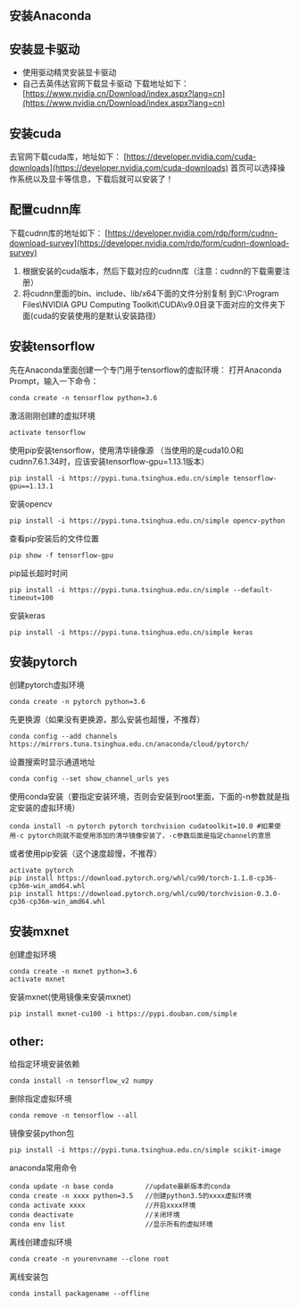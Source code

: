 ## 安装Anaconda
## 安装显卡驱动
* 使用驱动精灵安装显卡驱动
* 自己去英伟达官网下载显卡驱动
		下载地址如下：[https://www.nvidia.cn/Download/index.aspx?lang=cn](https://www.nvidia.cn/Download/index.aspx?lang=cn)
## 安装cuda
去官网下载cuda库，地址如下：
[https://developer.nvidia.com/cuda-downloads](https://developer.nvidia.com/cuda-downloads)
首页可以选择操作系统以及显卡等信息，下载后就可以安装了！
## 配置cudnn库
下载cudnn库的地址如下：
[https://developer.nvidia.com/rdp/form/cudnn-download-survey](https://developer.nvidia.com/rdp/form/cudnn-download-survey)
 1. 根据安装的cuda版本，然后下载对应的cudnn库（注意：cudnn的下载需要注册）
 2. 将cudnn里面的bin、include、lib/x64下面的文件分别复制	到C:\Program Files\NVIDIA GPU Computing Toolkit\CUDA\v9.0目录下面对应的文件夹下面(cuda的安装使用的是默认安装路径)
## 安装tensorflow
先在Anaconda里面创建一个专门用于tensorflow的虚拟环境：
打开Anaconda Prompt，输入一下命令：

```
conda create -n tensorflow python=3.6
```
激活刚刚创建的虚拟环境

```
activate tensorflow       
```
使用pip安装tensorflow，使用清华镜像源
（当使用的是cuda10.0和cudnn7.6.1.34时，应该安装tensorflow-gpu=1.13.1版本）

```
pip install -i https://pypi.tuna.tsinghua.edu.cn/simple tensorflow-gpu==1.13.1
```
 安装opencv
 

```
pip install -i https://pypi.tuna.tsinghua.edu.cn/simple opencv-python
```
 查看pip安装后的文件位置
 

```
pip show -f tensorflow-gpu
```
 
 pip延长超时时间
 
```
pip install -i https://pypi.tuna.tsinghua.edu.cn/simple --default-timeout=100
```

 安装keras
 

```
pip install -i https://pypi.tuna.tsinghua.edu.cn/simple keras
```
## 安装pytorch
创建pytorch虚拟环境

```
conda create -n pytorch python=3.6
```
先更换源（如果没有更换源，那么安装也超慢，不推荐）

```
conda config --add channels https://mirrors.tuna.tsinghua.edu.cn/anaconda/cloud/pytorch/
```
 设置搜索时显示通道地址
```
conda config --set show_channel_urls yes
```
使用conda安装（要指定安装环境，否则会安装到root里面，下面的-n参数就是指定安装的虚拟环境）

```
conda install -n pytorch pytorch torchvision cudatoolkit=10.0 #如果使用-c pytorch则就不能使用添加的清华镜像安装了，-c参数后面是指定channel的意思
```
或者使用pip安装（这个速度超慢，不推荐）

```
activate pytorch
pip install https://download.pytorch.org/whl/cu90/torch-1.1.0-cp36-cp36m-win_amd64.whl
pip install https://download.pytorch.org/whl/cu90/torchvision-0.3.0-cp36-cp36m-win_amd64.whl

```
## 安装mxnet
创建虚拟环境

```
conda create -n mxnet python=3.6
activate mxnet
```
安装mxnet(使用镜像来安装mxnet)

```
pip install mxnet-cu100 -i https://pypi.douban.com/simple 
```
## other:
给指定环境安装依赖

```
conda install -n tensorflow_v2 numpy
```
删除指定虚拟环境

```
conda remove -n tensorflow --all
```

镜像安装python包
```
pip install -i https://pypi.tuna.tsinghua.edu.cn/simple scikit-image
```

anaconda常用命令

```
conda update -n base conda        //update最新版本的conda
conda create -n xxxx python=3.5   //创建python3.5的xxxx虚拟环境
conda activate xxxx               //开启xxxx环境
conda deactivate                  //关闭环境
conda env list                    //显示所有的虚拟环境
```

离线创建虚拟环境

```
conda create -n yourenvname --clone root
```

离线安装包

```
conda install packagename --offline
```